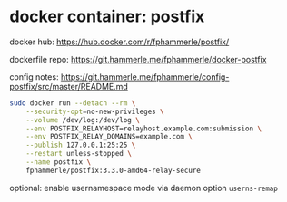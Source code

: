 # docker container: postfix

docker hub: https://hub.docker.com/r/fphammerle/postfix/

dockerfile repo: https://git.hammerle.me/fphammerle/docker-postfix

config notes: https://git.hammerle.me/fphammerle/config-postfix/src/master/README.md

```sh
sudo docker run --detach --rm \
    --security-opt=no-new-privileges \
    --volume /dev/log:/dev/log \
    --env POSTFIX_RELAYHOST=relayhost.example.com:submission \
    --env POSTFIX_RELAY_DOMAINS=example.com \
    --publish 127.0.0.1:25:25 \
    --restart unless-stopped \
    --name postfix \
    fphammerle/postfix:3.3.0-amd64-relay-secure
```

optional: enable usernamespace mode via daemon option `userns-remap`
